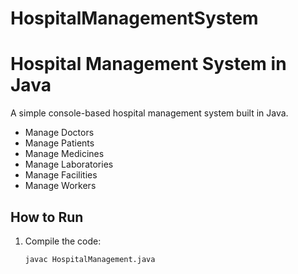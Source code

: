 # HospitalManagementSystem
# Hospital Management System in Java

A simple console-based hospital management system built in Java.
- Manage Doctors
- Manage Patients
- Manage Medicines
- Manage Laboratories
- Manage Facilities
- Manage Workers

## How to Run
1. Compile the code:
   ```bash
   javac HospitalManagement.java
